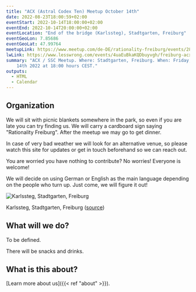 ```yaml
---
title: "ACX (Astral Codex Ten) Meetup October 14th"
date: 2022-08-23T18:00:59+02:00
eventStart: 2022-10-14T18:00:00+02:00
eventEnd: 2022-10-14T20:00:00+02:00
eventLocation: "End of the bridge (Karlssteg), Stadtgarten, Freiburg"
eventGeoLon: 7.85686
eventGeoLat: 47.99764
meetupLink: https://www.meetup.com/de-DE/rationality-freiburg/events/288007506/
lwLink: https://www.lesswrong.com/events/4uaEuBkaKQDbuyvgh/freiburg-acx-ssc-meetup
summary: "ACX / SSC Meetup. Where: Stadtgarten, Freiburg. When: Friday, October
    14th 2022 at 18:00 hours CEST."
outputs:
  - HTML
  - Calendar
---
```


## Organization

We will sit with picnic blankets somewhere in the park, so even if you are late
you can try finding us. We will carry a cardboard sign saying "Rationality
Freiburg". After the meetup we may go to get dinner.

In case of very bad weather we will look for an alternative venue, so please
watch this site for updates or get in touch beforehand so we can reach out.

You are worried you have nothing to contribute? No worries! Everyone is
welcome!

We will decide on using German or English as the main language depending on the
people who turn up. Just come, we will figure it out!

![Karlssteg, Stadtgarten, Freiburg](/images/karlssteg.jpg 'Karlssteg, Stadtgarten, Freiburg')

Karlssteg, Stadtgarten, Freiburg
([source](https://commons.wikimedia.org/wiki/Category:Karlssteg?uselang=de#/media/File:Karlssteg1.jpg))


## What will we do?

To be defined.

There will be snacks and drinks.

## What is this about?

[Learn more about us]({{< ref "about" >}}).
